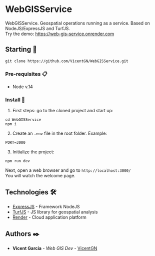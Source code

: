 # WebGISService

WebGISService. Geospatial operations running as a service. Based on NodeJS/ExpressJS and TurfJS.  
Try the demo: https://web-gis-service.onrender.com
## Starting 🚀

```
git clone https://github.com/VicentGN/WebGISService.git
```


### Pre-requisites 📋

+ Node v.14


### Install 🔧

1. First steps: go to the cloned project and start up:
```
cd WebGISService
npm i
```

2. Create an `.env` file in the root folder. Example:

```
PORT=3000
```

3. Initialize the project:

```
npm run dev
```

Next, open a web browser and go to `http://localhost:3000/`   
You will watch the welcome page. 


##  Technologies 🛠️ 

* [ExpressJS](https://expressjs.com/) - Framework NodeJS
* [TurfJS](http://turfjs.org/) - JS library for geospatial analysis
* [Render](https://render.com/) - Cloud application platform

## Authors ✒️

* **Vicent García** - *Web GIS Dev* - [VicentGN](https://github.com/vicentgn)
